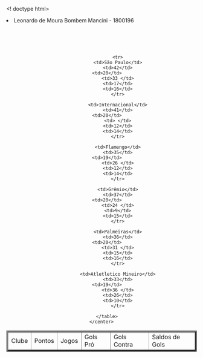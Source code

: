 <! doctype html>

<li>Leonardo de Moura Bombem Mancini - 1800196</li>
        <title>Brasileirão 2018</title>
<body>
    <center>
    <br><br><br><br>            
    <table border="4">
                <tr>
                <td>Clube</td>
	    <td>Pontos</td>		
                <td>Jogos</td>
                <td>Gols Pró </td>
                <td>Gols Contra </td>
                <td>Saldos de Gols </td>
                </tr>
                
                <tr>
                <td>São Paulo</td>
                <td>42</td>
	    <td>20</td>
                <td>33 </td>
                <td>17</td>
                <td>16</td>
                </tr>
                
                <td>Internacional</td>
                <td>41</td>
	    <td>20</td>
                <td> </td>
                <td>12</td>
                <td>14</td>
                </tr>
                
                <td>Flamengo</td>
                <td>35</td>
	    <td>19</td>
                <td>26 </td>
                <td>12</td>
                <td>14</td>
                </tr>
                
                <td>Grêmio</td>
                <td>37</td>
	    <td>20</td>
                <td>24 </td>
                <td>9</td>
                <td>15</td>
                </tr>
                
                <td>Palmeiras</td>
                <td>36</td>
	    <td>20</td>
                <td>31 </td>
                <td>15</td>
                <td>16</td>
                </tr>
                
                <td>Atletletico Mineiro</td>
                <td>33</td>
	    <td>19</td>
                <td>36 </td>
                <td>26</td>
                <td>10</td>
                </tr>
                
                </table>        
    </center>
</body>
